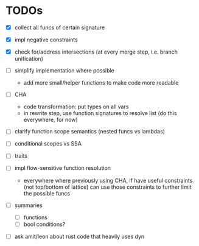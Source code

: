 # TODOs

- [x] collect all funcs of certain signature

- [x] impl negative constraints

- [x] check for/address intersections (at every merge step, i.e. branch unification)

- [ ] simplify implementation where possible
    - add more small/helper functions to make code more readable

- [ ] CHA
    - code transformation: put types on all vars
    - in rewrite step, use function signatures to resolve list (do this
      everywhere, for now)

- [ ] clarify function scope semantics (nested funcs vs lambdas)

- [ ] conditional scopes vs SSA

- [ ] traits

- [ ] impl flow-sensitive function resolution
    - everywhere where previously using CHA, if have useful constraints (not
      top/bottom of lattice) can use those constraints to further limit the
      possible funcs

- [ ] summaries
    - [ ] functions
    - [ ] bool conditions?

- [ ] ask amit/leon about rust code that heavily uses dyn
